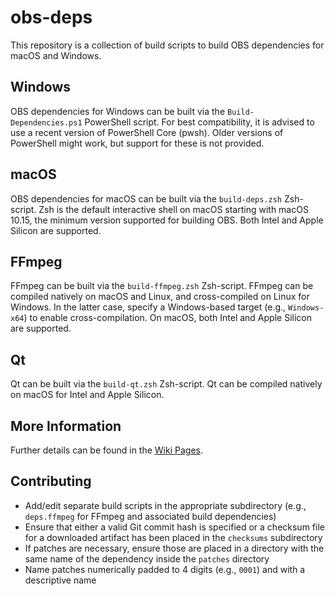 # obs-deps

This repository is a collection of build scripts to build OBS dependencies for macOS and Windows.

## Windows

OBS dependencies for Windows can be built via the `Build-Dependencies.ps1` PowerShell script. For best compatibility, it is advised to use a recent version of PowerShell Core (pwsh). Older versions of PowerShell might work, but support for these is not provided.

## macOS

OBS dependencies for macOS can be built via the `build-deps.zsh` Zsh-script. Zsh is the default interactive shell on macOS starting with macOS 10.15, the minimum version supported for building OBS. Both Intel and Apple Silicon are supported.

## FFmpeg

FFmpeg can be built via the `build-ffmpeg.zsh` Zsh-script. FFmpeg can be compiled natively on macOS and Linux, and cross-compiled on Linux for Windows. In the latter case, specify a Windows-based target (e.g., `Windows-x64`) to enable cross-compilation. On macOS, both Intel and Apple Silicon are supported.

## Qt

Qt can be built via the `build-qt.zsh` Zsh-script. Qt can be compiled natively on macOS for Intel and Apple Silicon.

## More Information

Further details can be found in the [Wiki Pages](https://github.com/obsproject/obs-deps/wiki).

## Contributing

* Add/edit separate build scripts in the appropriate subdirectory (e.g., `deps.ffmpeg` for FFmpeg and associated build dependencies)
* Ensure that either a valid Git commit hash is specified or a checksum file for a downloaded artifact has been placed in the `checksums` subdirectory
* If patches are necessary, ensure those are placed in a directory with the same name of the dependency inside the `patches` directory
* Name patches numerically padded to 4 digits (e.g., `0001`) and with a descriptive name
